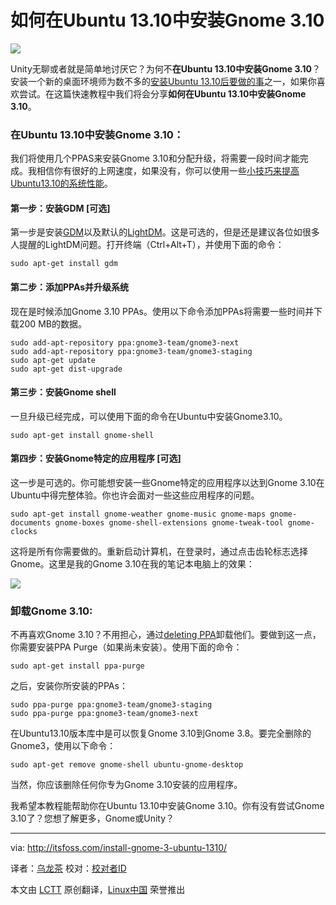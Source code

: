 如何在Ubuntu 13.10中安装Gnome 3.10
================================================================================
![](http://itsfoss.com/wp-content/uploads/2014/01/Install_Gnome_310_Ubuntu_1310.jpeg)

Unity无聊或者就是简单地讨厌它？为何不**在Ubuntu 13.10中安装Gnome 3.10**？安装一个新的桌面环境师为数不多的[安装Ubuntu 13.10后要做的事][1]之一，如果你喜欢尝试。在这篇快速教程中我们将会分享**如何在Ubuntu 13.10中安装Gnome 3.10**。

### 在Ubuntu 13.10中安装Gnome 3.10： ###

我们将使用几个PPAS来安装Gnome 3.10和分配升级，将需要一段时间才能完成。我相信你有很好的上网速度，如果没有，你可以使用一些[小技巧来提高Ubuntu13.10的系统性能][2]。

#### 第一步：安装GDM [可选] ####

第一步是安装[GDM][3]以及默认的[LightDM][4]。这是可选的，但是还是建议各位如很多人提醒的LightDM问题。打开终端（Ctrl+Alt+T），并使用下面的命令：

    sudo apt-get install gdm

#### 第二步：添加PPAs并升级系统 ####

现在是时候添加Gnome 3.10 PPAs。使用以下命令添加PPAs将需要一些时间并下载200 MB的数据。

    sudo add-apt-repository ppa:gnome3-team/gnome3-next
    sudo add-apt-repository ppa:gnome3-team/gnome3-staging
    sudo apt-get update
    sudo apt-get dist-upgrade

#### 第三步：安装Gnome shell ####

一旦升级已经完成，可以使用下面的命令在Ubuntu中安装Gnome3.10。

    sudo apt-get install gnome-shell

#### 第四步：安装Gnome特定的应用程序 [可选] ####

这一步是可选的。你可能想安装一些Gnome特定的应用程序以达到Gnome 3.10在Ubuntu中得完整体验。你也许会面对一些这些应用程序的问题。

    sudo apt-get install gnome-weather gnome-music gnome-maps gnome-documents gnome-boxes gnome-shell-extensions gnome-tweak-tool gnome-clocks

这将是所有你需要做的。重新启动计算机，在登录时，通过点击齿轮标志选择Gnome。这里是我的Gnome 3.10在我的笔记本电脑上的效果：

![](http://itsfoss.com/wp-content/uploads/2014/01/Gnome_310_Ubuntu_1310.jpeg)

### 卸载Gnome 3.10: ###

不再喜欢Gnome 3.10？不用担心，通过[deleting PPA][5]卸载他们。要做到这一点，你需要安装PPA Purge（如果尚未安装）。使用下面的命令：

    sudo apt-get install ppa-purge

之后，安装你所安装的PPAs：

    sudo ppa-purge ppa:gnome3-team/gnome3-staging
    sudo ppa-purge ppa:gnome3-team/gnome3-next

在Ubuntu13.10版本库中是可以恢复Gnome 3.10到Gnome 3.8。要完全删除的Gnome3，使用以下命令：

    sudo apt-get remove gnome-shell ubuntu-gnome-desktop

当然，你应该删除任何你专为Gnome 3.10安装的应用程序。

我希望本教程能帮助你在Ubuntu 13.10中安装Gnome 3.10。你有没有尝试Gnome 3.10了？您想了解更多，Gnome或Unity？

--------------------------------------------------------------------------------

via: http://itsfoss.com/install-gnome-3-ubuntu-1310/

译者：[乌龙茶](https://github.com/yechunxiao19) 校对：[校对者ID](https://github.com/校对者ID)

本文由 [LCTT](https://github.com/LCTT/TranslateProject) 原创翻译，[Linux中国](http://linux.cn/) 荣誉推出

[1]:http://itsfoss.com/things-to-do-after-installing-ubuntu-13-10/
[2]:http://itsfoss.com/speed-up-ubuntu-1310/
[3]:https://wiki.gnome.org/Projects/GDM
[4]:http://en.wikipedia.org/wiki/LightDM
[5]:http://itsfoss.com/how-to-remove-or-delete-ppas-quick-tip/
